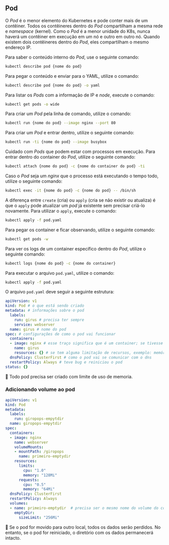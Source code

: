 ## Pod

O *Pod* é o menor elemento do Kubernetes e pode conter mais de um contêiner. Todos os contêineres dentro do *Pod* compartilham a mesma rede e *namespace* (kernel). Como o *Pod* é a menor unidade do K8s, nunca haverá um contêiner em execução em um nó e outro em outro nó. Quando existem dois contêineres dentro do *Pod*, eles compartilham o mesmo endereço IP.

Para saber o conteúdo interno do *Pod*, use o seguinte comando:

```bash
kubectl describe pod {nome do pod}

```

Para pegar o conteúdo e enviar para o YAML, utilize o comando:

```bash
kubectl describe pod {nome do pod} -o yaml

```

Para listar os *Pods* com a informação de IP e *node*, execute o comando:

```bash
kubectl get pods -o wide

```

Para criar um *Pod* pela linha de comando, utilize o comando:

```bash
kubectl run {nome do pod} --image nginx --port 80

```

Para criar um *Pod* e entrar dentro, utilize o seguinte comando:

```bash
kubectl run -ti {nome do pod} --image busybox

```

Cuidado com *Pods* que podem estar com processos em execução. Para entrar dentro do container do *Pod*, utilize o seguinte comando:

```bash
kubectl attach {nome do pod} -c {nome do container do pod} -ti

```

Caso o *Pod* seja um *nginx* que o processo está executando o tempo todo, utilize o seguinte comando:

```bash
kubectl exec -it {nome do pod} -c {nome do pod} -- /bin/sh

```

A diferença entre `create` (cria) ou `apply` (cria se não existir ou atualiza) é que o `apply` pode atualizar um *pod* já existente sem precisar criá-lo novamente. Para utilizar o `apply`, execute o comando:

```bash
kubectl apply -f pod.yaml

```

Para pegar os container e ficar observando, utilize o seguinte comando:

```bash
kubectl get pods -w

```

Para ver os logs de um container específico dentro do *Pod*, utilize o seguinte comando:

```bash
kubectl logs {nome do pod} -c {nome do container}

```

Para executar o arquivo `pod.yaml`, utilize o comando:

```bash
kubectl apply -f pod.yaml

```

O arquivo `pod.yaml` deve seguir a seguinte estrutura:

```yaml
apiVersion: v1
kind: Pod # o que está sendo criado
metadata: # informações sobre o pod
  labels:
    run: girus # precisa ter sempre
    service: webserver
  name: girus # nome do pod
spec: # configurações de como o pod vai funcionar
  containers:
  - image: nginx # esse traço significa que é um container; se tivesse outro, teria outro - image ...
    name: girus
    resources: {} # se tem alguma limitação de recursos, exemplo: memória, CPU
  dnsPolicy: ClusterFirst # como o pod vai se comunicar com o dns
  restartPolicy: Always # teve bug e reiniciou o pod
status: {}

```

<aside>
🚨 Todo pod precisa ser criado com limite de uso de memoria.

</aside>

### Adicionando volume ao pod

```yaml
apiVersion: v1
kind: Pod
metadata:
  labels: 
    run: giropops-empytdir
  name: giropops-empytdir
spec: 
  containers:
  - image: nginx
    name: webserver
    volumeMounts:
    - mountPath: /giropops
      name: primeiro-emptydir
    resources: 
      limits: 
        cpu: "1.0"
        memory: "128Mi"
      requests:
        cpu: "0.5"
        memory: "64Mi"
  dnsPolicy: ClusterFirst
  restartPolicy: Always
  volumes:  
  - name: primeiro-emptydir  # precisa ser o mesmo nome do volume do container
    emptyDir: 
      sizeLimit: "256Mi"
```

<aside>
🚨 Se o pod for movido para outro local, todos os dados serão perdidos. No entanto, se o pod for reiniciado, o diretório com os dados permanecerá intacto.
</aside>